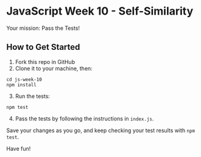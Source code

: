 # JavaScript Week 10 - Self-Similarity

Your mission: Pass the Tests!

## How to Get Started

1. Fork this repo in GitHub
2. Clone it to your machine, then:

```console
cd js-week-10
npm install
```

3. Run the tests:

```console
npm test
```

4. Pass the tests by following the instructions in `index.js`.

Save your changes as you go, and keep checking your test results with `npm test`.

Have fun!